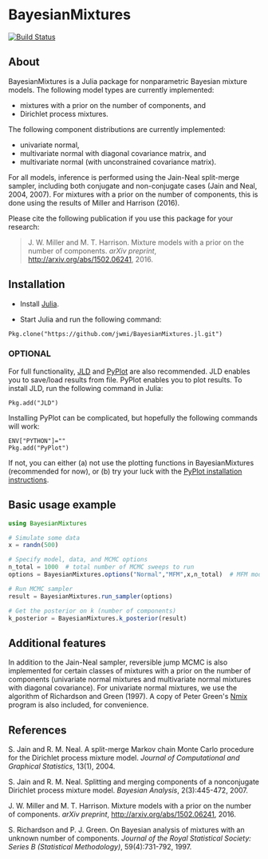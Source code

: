 # BayesianMixtures

[![Build Status](https://travis-ci.org/jwmi/BayesianMixtures.jl.svg?branch=master)](https://travis-ci.org/jwmi/BayesianMixtures.jl)

## About

BayesianMixtures is a Julia package for nonparametric Bayesian mixture models. The following model types are currently implemented:
- mixtures with a prior on the number of components, and
- Dirichlet process mixtures.

The following component distributions are currently implemented:
- univariate normal,
- multivariate normal with diagonal covariance matrix, and
- multivariate normal (with unconstrained covariance matrix).

For all models, inference is performed using the Jain-Neal split-merge sampler, including both conjugate and non-conjugate cases (Jain and Neal, 2004, 2007).  For mixtures with a prior on the number of components, this is done using the results of Miller and Harrison (2016).

Please cite the following publication if you use this package for your research:
> J. W. Miller and M. T. Harrison. Mixture models with a prior on the number of components. *arXiv preprint*, http://arxiv.org/abs/1502.06241, 2016.


## Installation

- Install [Julia](http://julialang.org/downloads/).

- Start Julia and run the following command:
```
Pkg.clone("https://github.com/jwmi/BayesianMixtures.jl.git")
```

### OPTIONAL

For full functionality, [JLD](https://github.com/JuliaIO/JLD.jl) and [PyPlot](https://github.com/JuliaPy/PyPlot.jl) are also recommended. JLD enables you to save/load results from file. PyPlot enables you to plot results. To install JLD, run the following command in Julia:
```
Pkg.add("JLD")
```
Installing PyPlot can be complicated, but hopefully the following commands will work:
```
ENV["PYTHON"]=""
Pkg.add("PyPlot")
```
If not, you can either (a) not use the plotting functions in BayesianMixtures (recommended for now), or (b) try your luck with the [PyPlot installation instructions](https://github.com/JuliaPy/PyPlot.jl).


## Basic usage example

```julia
using BayesianMixtures

# Simulate some data
x = randn(500)

# Specify model, data, and MCMC options
n_total = 1000  # total number of MCMC sweeps to run
options = BayesianMixtures.options("Normal","MFM",x,n_total)  # MFM model with univariate Normal components

# Run MCMC sampler
result = BayesianMixtures.run_sampler(options)

# Get the posterior on k (number of components) 
k_posterior = BayesianMixtures.k_posterior(result)
```


## Additional features

In addition to the Jain-Neal sampler, reversible jump MCMC is also implemented for certain classes of mixtures with a prior on the number of components (univariate normal mixtures and multivariate normal mixtures with diagonal covariance). For univariate normal mixtures, we use the algorithm of Richardson and Green (1997). A copy of Peter Green's [Nmix](https://people.maths.bris.ac.uk/~mapjg/Nmix/) program is also included, for convenience.


## References

S. Jain and R. M. Neal. A split-merge Markov chain Monte Carlo procedure for the Dirichlet process mixture model. *Journal of Computational and Graphical Statistics*, 13(1), 2004.

S. Jain and R. M. Neal. Splitting and merging components of a nonconjugate Dirichlet process mixture model. *Bayesian Analysis*, 2(3):445-472, 2007.

J. W. Miller and M. T. Harrison. Mixture models with a prior on the number of components. *arXiv preprint*, http://arxiv.org/abs/1502.06241, 2016.

S. Richardson and P. J. Green. On Bayesian analysis of mixtures with an unknown number of components. *Journal of the Royal Statistical Society: Series B (Statistical Methodology)*, 59(4):731-792, 1997.



